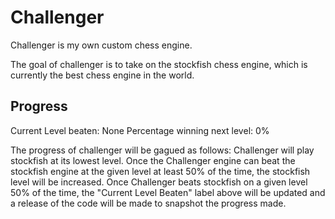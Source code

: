 # Challenger

Challenger is my own custom chess engine.

The goal of challenger is to take on the stockfish chess engine, which is currently the best chess engine in the world.

## Progress

Current Level beaten: None
Percentage winning next level: 0%
 
The progress of challenger will be gagued as follows: Challenger will play stockfish at its lowest level. Once the Challenger engine can beat the stockfish engine at the given level at least 50% of the time, the stockfish level will be increased. 
Once Challenger beats stockfish on a given level 50% of the time, the "Current Level Beaten" label above will be updated and a release of the code will be made to snapshot the progress made.
